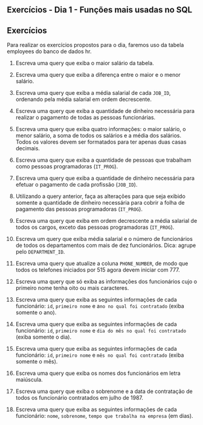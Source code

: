 ## Exercícios - Dia 1 - Funções mais usadas no SQL

## Exercícios

Para realizar os exercícios propostos para o dia, faremos uso da tabela employees do banco de dados hr.

1. Escreva uma query que exiba o maior salário da tabela.

2. Escreva uma query que exiba a diferença entre o maior e o menor salário.

3. Escreva uma query que exiba a média salarial de cada `JOB_ID`, ordenando pela média salarial em ordem decrescente.

4. Escreva uma query que exiba a quantidade de dinheiro necessária para realizar o pagamento de todas as pessoas funcionárias.

5. Escreva uma query que exiba quatro informações: o maior salário, o menor salário, a soma de todos os salários e a média dos salários. Todos os valores devem ser formatados para ter apenas duas casas decimais.

6. Escreva uma query que exiba a quantidade de pessoas que trabalham como pessoas programadoras (`IT_PROG`).

7. Escreva uma query que exiba a quantidade de dinheiro necessária para efetuar o pagamento de cada profissão (`JOB_ID`).

8. Utilizando a query anterior, faça as alterações para que seja exibido somente a quantidade de dinheiro necessária para cobrir a folha de pagamento das pessoas programadoras (`IT_PROG`).

9. Escreva uma query que exiba em ordem decrescente a média salarial de todos os cargos, exceto das pessoas programadoras (`IT_PROG`).

10. Escreva um query que exiba média salarial e o número de funcionários de todos os departamentos com mais de dez funcionários. Dica: agrupe pelo `DEPARTMENT_ID`.

11. Escreva uma query que atualize a coluna `PHONE_NUMBER`, de modo que todos os telefones iniciados por 515 agora devem iniciar com 777.

12. Escreva uma query que só exiba as informações dos funcionários cujo o primeiro nome tenha oito ou mais caracteres.

13. Escreva uma query que exiba as seguintes informações de cada funcionário: `id`, `primeiro nome` e a`no no qual foi contratado` (exiba somente o ano).

14. Escreva uma query que exiba as seguintes informações de cada funcionário: `id`, `primeiro nome` e `dia do mês no qual foi contratado` (exiba somente o dia).

15. Escreva uma query que exiba as seguintes informações de cada funcionário: `id`, `primeiro nome` e `mês no qual foi contratado` (exiba somente o mês).

16. Escreva uma query que exiba os nomes dos funcionários em letra maiúscula.

17. Escreva uma query que exiba o sobrenome e a data de contratação de todos os funcionário contratados em julho de 1987.

18. Escreva uma query que exiba as seguintes informações de cada funcionário: `nome`, `sobrenome`, `tempo que trabalha na empresa` (em dias).